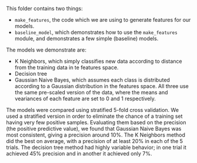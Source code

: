 This folder contains two things:
- `make_features`, the code which we are using to generate features for our models.
- `baseline_model`, which demonstrates how to use the `make_features` module, and demonstrates a few simple (baseline) models.

The models we demonstrate are:
- K Neighbors, which simply classifies new data according to distance from the training data in te features space.
- Decision tree
- Gaussian Naive Bayes, which assumes each class is distributed according to a Gaussian distribution in the features space.
All three use the same pre-scaled version of the data, where the means and veariances of each feature are set to 0 and 1 respectively.

The models were compared using stratified 5-fold cross validation. We used a stratified version in order to eliminate the chance of a training set having very few positive samples. Evaluating them based on the precision (the positive predictive value), we found that Gaussian Naive Bayes was most consistent, giving a precision around 10%. The K Neighbors method did the best on average, with a precision of at least 20% in each of the 5 trials. The decision tree method had highly variable behavior; in one trial it achieved 45% precision and in another it achieved only 7%.